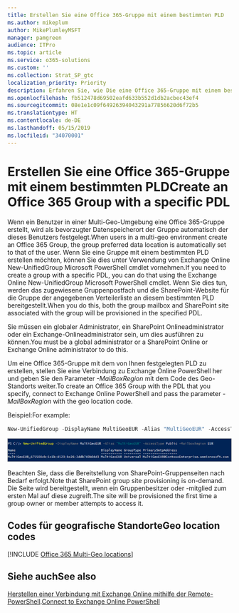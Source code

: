 ```yaml
---
title: Erstellen Sie eine Office 365-Gruppe mit einem bestimmten PLD
ms.author: mikeplum
author: MikePlumleyMSFT
manager: pamgreen
audience: ITPro
ms.topic: article
ms.service: o365-solutions
ms.custom: ''
ms.collection: Strat_SP_gtc
localization_priority: Priority
description: Erfahren Sie, wie Die eine Office 365-Gruppe mit einem bestimmten bevorzugten Datenspeicherort in einer Multi-Geo-Umgebung erstellen.
ms.openlocfilehash: fb512478d69502eafd633b552d1db2acbec43ef4
ms.sourcegitcommit: 08e1e1c09f64926394043291a77856620d6f72b5
ms.translationtype: HT
ms.contentlocale: de-DE
ms.lasthandoff: 05/15/2019
ms.locfileid: "34070001"
---
```

# <a name="create-an-office-365-group-with-a-specific-pdl"></a><span data-ttu-id="28613-103">Erstellen Sie eine Office 365-Gruppe mit einem bestimmten PLD</span><span class="sxs-lookup"><span data-stu-id="28613-103">Create an Office 365 Group with a specific PDL</span></span>

<span data-ttu-id="28613-104">Wenn ein Benutzer in einer Multi-Geo-Umgebung eine Office 365-Gruppe erstellt, wird als bevorzugter Datenspeicherort der Gruppe automatisch der dieses Benutzers festgelegt.</span><span class="sxs-lookup"><span data-stu-id="28613-104">When users in a multi-geo environment create an Office 365 Group, the group preferred data location is automatically set to that of the user.</span></span> <span data-ttu-id="28613-105">Wenn Sie eine Gruppe mit einem bestimmten PLD erstellen möchten, können Sie dies unter Verwendung von Exchange Online New-UnifiedGroup Microsoft PowerShell cmdlet vornehmen.</span><span class="sxs-lookup"><span data-stu-id="28613-105">If you need to create a group with a specific PDL, you can do that using the Exchange Online New-UnifiedGroup Microsoft PowerShell cmdlet.</span></span> <span data-ttu-id="28613-106">Wenn Sie dies tun, werden das zugewiesene Gruppenpostfach und die SharePoint-Website für die Gruppe der angegebenen Verteilerliste an diesem bestimmten PLD bereitgestellt.</span><span class="sxs-lookup"><span data-stu-id="28613-106">When you do this, both the group mailbox and SharePoint site associated with the group will be provisioned in the specified PDL.</span></span>

<span data-ttu-id="28613-107">Sie müssen ein globaler Administrator, ein SharePoint Onlineadministrator oder ein Exchange-Onlineadministrator sein, um dies ausführen zu können.</span><span class="sxs-lookup"><span data-stu-id="28613-107">You must be a global administrator or a SharePoint Online or Exchange Online administrator to do this.</span></span>

<span data-ttu-id="28613-108">Um eine Office 365-Gruppe mit dem von Ihnen festgelegten PLD zu erstellen, stellen Sie eine Verbindung zu Exchange Online PowerShell her und geben Sie den Parameter *-MailBoxRegion* mit dem Code des Geo-Standorts weiter.</span><span class="sxs-lookup"><span data-stu-id="28613-108">To create an Office 365 Group with the PDL that you specify, connect to Exchange Online PowerShell and pass the parameter *-MailBoxRegion* with the geo location code.</span></span>

<span data-ttu-id="28613-109">Beispiel:</span><span class="sxs-lookup"><span data-stu-id="28613-109">For example:</span></span> 

```PowerShell
New-UnifiedGroup -DisplayName MultiGeoEUR -Alias "MultiGeoEUR" -AccessType Public -MailboxRegion EUR 
```

![Screenshot des New-UnifiedGroup PowerShell cmdlet mit Syntax](media/multi-geo-new-group-with-pdl-powershell.png)

<span data-ttu-id="28613-111">Beachten Sie, dass die Bereitstellung von SharePoint-Gruppenseiten nach Bedarf erfolgt.</span><span class="sxs-lookup"><span data-stu-id="28613-111">Note that SharePoint group site provisioning is on-demand.</span></span> <span data-ttu-id="28613-112">Die Seite wird bereitgestellt, wenn ein Gruppenbesitzer oder -mitglied zum ersten Mal auf diese zugreift.</span><span class="sxs-lookup"><span data-stu-id="28613-112">The site will be provisioned the first time a group owner or member attempts to access it.</span></span>

## <a name="geo-location-codes"></a><span data-ttu-id="28613-113">Codes für geografische Standorte</span><span class="sxs-lookup"><span data-stu-id="28613-113">Geo location codes</span></span>

[!INCLUDE [Office 365 Multi-Geo locations](includes/office-365-multi-geo-locations.md)]

## <a name="see-also"></a><span data-ttu-id="28613-114">Siehe auch</span><span class="sxs-lookup"><span data-stu-id="28613-114">See also</span></span>

<span data-ttu-id="28613-115">[Herstellen einer Verbindung mit Exchange Online mithilfe der Remote-PowerShell](https://docs.microsoft.com/powershell/exchange/exchange-online/connect-to-exchange-online-powershell/connect-to-exchange-online-powershell).</span><span class="sxs-lookup"><span data-stu-id="28613-115">[Connect to Exchange Online PowerShell](https://docs.microsoft.com/powershell/exchange/exchange-online/connect-to-exchange-online-powershell/connect-to-exchange-online-powershell)</span></span>